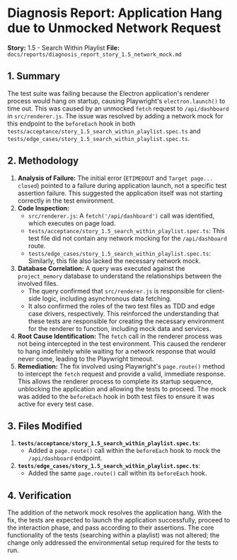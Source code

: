 # Diagnosis Report: Application Hang due to Unmocked Network Request

**Story:** 1.5 - Search Within Playlist
**File:** `docs/reports/diagnosis_report_story_1.5_network_mock.md`

## 1. Summary

The test suite was failing because the Electron application's renderer process would hang on startup, causing Playwright's `electron.launch()` to time out. This was caused by an unmocked `fetch` request to `/api/dashboard` in `src/renderer.js`. The issue was resolved by adding a network mock for this endpoint to the `beforeEach` hook in both `tests/acceptance/story_1.5_search_within_playlist.spec.ts` and `tests/edge_cases/story_1.5_search_within_playlist.spec.ts`.

## 2. Methodology

1.  **Analysis of Failure:** The initial error (`ETIMEDOUT` and `Target page... closed`) pointed to a failure during application launch, not a specific test assertion failure. This suggested the application itself was not starting correctly in the test environment.
2.  **Code Inspection:**
    *   `src/renderer.js`: A `fetch('/api/dashboard')` call was identified, which executes on page load.
    *   `tests/acceptance/story_1.5_search_within_playlist.spec.ts`: This test file did not contain any network mocking for the `/api/dashboard` route.
    *   `tests/edge_cases/story_1.5_search_within_playlist.spec.ts`: Similarly, this file also lacked the necessary network mock.
3.  **Database Correlation:** A query was executed against the `project_memory` database to understand the relationships between the involved files.
    *   The query confirmed that `src/renderer.js` is responsible for client-side logic, including asynchronous data fetching.
    *   It also confirmed the roles of the two test files as TDD and edge case drivers, respectively. This reinforced the understanding that these tests are responsible for creating the necessary environment for the renderer to function, including mock data and services.
4.  **Root Cause Identification:** The `fetch` call in the renderer process was not being intercepted in the test environment. This caused the renderer to hang indefinitely while waiting for a network response that would never come, leading to the Playwright timeout.
5.  **Remediation:** The fix involved using Playwright's `page.route()` method to intercept the `fetch` request and provide a valid, immediate response. This allows the renderer process to complete its startup sequence, unblocking the application and allowing the tests to proceed. The mock was added to the `beforeEach` hook in both test files to ensure it was active for every test case.

## 3. Files Modified

1.  **`tests/acceptance/story_1.5_search_within_playlist.spec.ts`**:
    *   Added a `page.route()` call within the `beforeEach` hook to mock the `/api/dashboard` endpoint.
2.  **`tests/edge_cases/story_1.5_search_within_playlist.spec.ts`**:
    *   Added the same `page.route()` call within its `beforeEach` hook.

## 4. Verification

The addition of the network mock resolves the application hang. With the fix, the tests are expected to launch the application successfully, proceed to the interaction phase, and pass according to their assertions. The core functionality of the tests (searching within a playlist) was not altered; the change only addressed the environmental setup required for the tests to run.